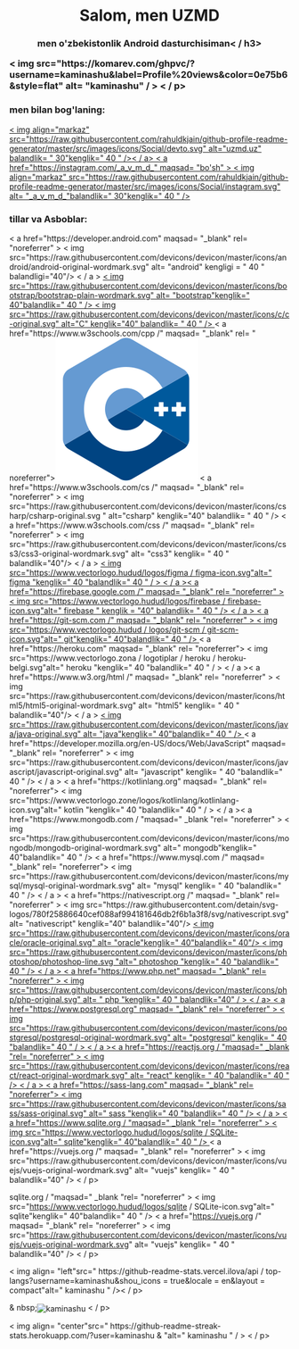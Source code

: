 <h1 align= "center">Salom, men UZMD</h1>
<h3 align="center" > men o'zbekistonlik Android dasturchisiman< / h3>

<p align= "left" > < img src="https://komarev.com/ghpvc/?username=kaminashu&label=Profile%20views&color=0e75b6&style=flat" alt= "kaminashu" / > < / p>

<h3 align="left">men bilan bog'laning:</h3>
<p align="left">
<a href= "https://dev.to/uzmd.uz" maqsad= "bo'sh" > < img align="markaz" src="https://raw.githubusercontent.com/rahuldkjain/github-profile-readme-generator/master/src/images/icons/Social/devto.svg" alt="uzmd.uz" balandlik= " 30"kenglik=" 40 " />< / a>
< a href="https://instagram.com/_a_v_m_d_" maqsad= "bo'sh" > < img align="markaz" src="https://raw.githubusercontent.com/rahuldkjain/github-profile-readme-generator/master/src/images/icons/Social/instagram.svg" alt= "_a_v_m_d_"balandlik=" 30"kenglik=" 40 " /></a>
</p>

<h3 align="left">tillar va Asboblar:</h3>
<p align="left"> < a href="https://developer.android.com" maqsad= "_blank" rel= "noreferrer" > < img src="https://raw.githubusercontent.com/devicons/devicon/master/icons/android/android-original-wordmark.svg" alt= "android" kengligi = " 40 " balandligi="40"/> < / a > <a href= "https://getbootstrap.com" maqsad= "_blank" rel= "noreferrer" > < img src="https://raw.githubusercontent.com/devicons/devicon/master/icons/bootstrap/bootstrap-plain-wordmark.svg" alt= "bootstrap"kenglik=" 40"balandlik=" 40 " /> </a> <a href="https://www.cprogramming.com /" maqsad= "_blank" rel= "noreferrer" > < img src="https://raw.githubusercontent.com/devicons/devicon/master/icons/c/c-original.svg" alt="C" kenglik="40" balandlik= " 40 " /> </a> < a href="https://www.w3schools.com/cpp /" maqsad= "_blank" rel= " noreferrer"><img src="https://raw.githubusercontent.com/devicons/devicon/master/icons/cplusplus/cplusplus-original.svg" alt=" cplusplus"kenglik=" 40"balandlik=" 40 " /> </a> < a href="https://www.w3schools.com/cs /" maqsad= "_blank" rel= "noreferrer" > < img src="https://raw.githubusercontent.com/devicons/devicon/master/icons/csharp/csharp-original.svg " alt="csharp" kenglik="40" balandlik= " 40 " /> </a> < a href="https://www.w3schools.com/css /" maqsad= "_blank" rel= "noreferrer" > < img src="https://raw.githubusercontent.com/devicons/devicon/master/icons/css3/css3-original-wordmark.svg" alt= "css3" kenglik= " 40 " balandlik="40"/> < / a > <a href= "https://www.figma.com /" maqsad= "_blank" rel= "noreferrer" > < img src="https://www.vectorlogo.hudud/logos/figma / figma-icon.svg"alt=" figma "kenglik=" 40 "balandlik=" 40 " / > < / a >< a href="https://firebase.google.com /" maqsad= "_blank" rel= "noreferrer" > < img src="https://www.vectorlogo.hudud/logos/firebase / firebase-icon.svg"alt=" firebase " kenglik = "40" balandlik= " 40 " /> < / a > < a href="https://git-scm.com /" maqsad= "_blank" rel= "noreferrer" > < img src="https://www.vectorlogo.hudud / logos/git-scm / git-scm-icon.svg"alt=" git"kenglik=" 40"balandlik=" 40 " /> </a> < a href="https://heroku.com" maqsad= "_blank" rel= "noreferrer"> < img src="https://www.vectorlogo.zona / logotiplar / heroku / heroku-belgi.svg"alt=" heroku "kenglik=" 40 "balandlik=" 40 " / > < / a >< a href="https://www.w3.org/html /" maqsad= "_blank" rel= "noreferrer" > < img src="https://raw.githubusercontent.com/devicons/devicon/master/icons/html5/html5-original-wordmark.svg" alt= "html5" kenglik= " 40 " balandlik="40"/> < / a > <a href= "https://www.java.com" maqsad= "_blank" rel= "noreferrer" > < img src="https://raw.githubusercontent.com/devicons/devicon/master/icons/java/java-original.svg" alt= "java"kenglik=" 40"balandlik=" 40 " /> </a > < a href="https://developer.mozilla.org/en-US/docs/Web/JavaScript" maqsad= "_blank" rel= "noreferrer" > < img src="https://raw.githubusercontent.com/devicons/devicon/master/icons/javascript/javascript-original.svg" alt= "javascript" kenglik= " 40 "balandlik=" 40 " /> < / a > < a href="https://kotlinlang.org" maqsad= "_blank" rel= "noreferrer"> < img src="https://www.vectorlogo.zone/logos/kotlinlang/kotlinlang-icon.svg"alt=" kotlin "kenglik=" 40 "balandlik=" 40 " / > < / a >< a href="https://www.mongodb.com / "maqsad=" _blank "rel= "noreferrer" > < img src="https://raw.githubusercontent.com/devicons/devicon/master/icons/mongodb/mongodb-original-wordmark.svg" alt=" mongodb"kenglik=" 40"balandlik=" 40 " /> </a> < a href="https://www.mysql.com /" maqsad= "_blank" rel= "noreferrer"> < img src="https://raw.githubusercontent.com/devicons/devicon/master/icons/mysql/mysql-original-wordmark.svg" alt= "mysql" kenglik= " 40 "balandlik=" 40 " /> < / a > < a href="https://nativescript.org /" maqsad= "_blank" rel= "noreferrer" > < img src="https://raw.githubusercontent.com/detain/svg-logos/780f25886640cef088af994181646db2f6b1a3f8/svg/nativescript.svg" alt= "nativescript" kenglik="40" balandlik="40"/> </a> <a href="https://www.oracle.com /" maqsad= "_blank" rel= "noreferrer" > < img src="https://raw.githubusercontent.com/devicons/devicon/master/icons/oracle/oracle-original.svg" alt= "oracle"kenglik=" 40"balandlik=" 40"/> </a > <a href="https://www.photoshop.com/en" maqsad= "_blank" rel= "noreferrer" > < img src="https://raw.githubusercontent.com/devicons/devicon/master/icons/photoshop/photoshop-line.svg "alt=" photoshop "kenglik=" 40 "balandlik=" 40 " /> < / a > < a href="https://www.php.net" maqsad= "_blank" rel= "noreferrer" > < img src="https://raw.githubusercontent.com/devicons/devicon/master/icons/php/php-original.svg" alt= " php "kenglik=" 40 " balandlik="40" / > < / a> < a href="https://www.postgresql.org" maqsad= "_blank" rel= "noreferrer" > < img src="https://raw.githubusercontent.com/devicons/devicon/master/icons/postgresql/postgresql-original-wordmark.svg" alt= "postgresql" kenglik= " 40 "balandlik=" 40 " / > < / a >< a href="https://reactjs.org / "maqsad=" _blank "rel= "noreferrer" > < img src="https://raw.githubusercontent.com/devicons/devicon/master/icons/react/react-original-wordmark.svg" alt= "react" kenglik= " 40 "balandlik=" 40 " /> < / a > < a href="https://sass-lang.com" maqsad= "_blank" rel= "noreferrer"> < img src="https://raw.githubusercontent.com/devicons/devicon/master/icons/sass/sass-original.svg" alt=" sass "kenglik=" 40 "balandlik=" 40 " /> < / a > < a href="https://www.sqlite.org / "maqsad=" _blank "rel= "noreferrer" > < img src="https://www.vectorlogo.hudud/logos/sqlite / SQLite-icon.svg"alt=" sqlite"kenglik=" 40"balandlik=" 40 " /> </a> < a href="https://vuejs.org /" maqsad= "_blank" rel= "noreferrer" > < img src="https://raw.githubusercontent.com/devicons/devicon/master/icons/vuejs/vuejs-original-wordmark.svg" alt= "vuejs" kenglik= " 40 " balandlik="40" /> </a> < / p>

sqlite.org / "maqsad=" _blank "rel= "noreferrer" > < img src="https://www.vectorlogo.hudud/logos/sqlite / SQLite-icon.svg"alt=" sqlite"kenglik=" 40"balandlik=" 40 " /> </a> < a href="https://vuejs.org /" maqsad= "_blank" rel= "noreferrer" > < img src="https://raw.githubusercontent.com/devicons/devicon/master/icons/vuejs/vuejs-original-wordmark.svg" alt= "vuejs" kenglik= " 40 " balandlik="40" /> </a> < / p>


<p> < img align= "left"src=" https://github-readme-stats.vercel.ilova/api / top-langs?username=kaminashu&shou_icons = true&locale = en&layout = compact"alt=" kaminashu " />< / p>

<p> & nbsp;<img align= "center"src=" https://github-readme-stats.vercel.ilova / api?username=kaminashu&shou_icons = true&locale = en "alt=" kaminashu " / > < / p>

<p> < img align= "center"src=" https://github-readme-streak-stats.herokuapp.com/?user=kaminashu & "alt=" kaminashu " / > < / p>
